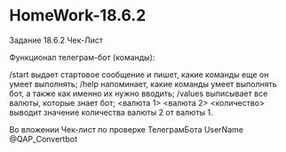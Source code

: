 # HomeWork-18.6.2
Задание 18.6.2 Чек-Лист

Функционал телеграм-бот (команды):

/start выдает стартовое сообщение и пишет, какие команды еще он умеет выполнять;
/help напоминает, какие команды умеет выполнять бот, а также как именно их нужно вводить;
/values выписывает все валюты, которые знает бот;
<валюта 1> <валюта 2> <количество> выводит значение количества валюты 2 от валюты 1.

Во вложении Чек-лист по проверке ТелеграмБота UserName  @QAP_Convertbot

